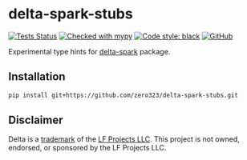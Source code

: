 # delta-spark-stubs

[![Tests Status](https://github.com/zero323/delta-spark-stubs/actions/workflows/test.yml/badge.svg)](https://github.com/zero323/delta-spark-stubs/actions/workflows/test.yml)
[![Checked with mypy](http://www.mypy-lang.org/static/mypy_badge.svg)](http://mypy-lang.org/)
[![Code style: black](https://img.shields.io/badge/code%20style-black-000000.svg)](https://github.com/psf/black)
[![GitHub](https://img.shields.io/github/license/zero323/delta-spark-stubs)](https://github.com/zero323/delta-spark-stubs/blob/master/LICENSE)

Experimental type hints for [delta-spark](https://pypi.org/project/delta-spark/) package.

## Installation

```bash
pip install git+https://github.com/zero323/delta-spark-stubs.git
```

## Disclaimer

Delta is a [trademark](https://lfprojects.org/policies/trademark-policy/) of the [LF Projects LLC](https://lfprojects.org/). This project is not owned, endorsed, or sponsored by the LF Projects LLC.
